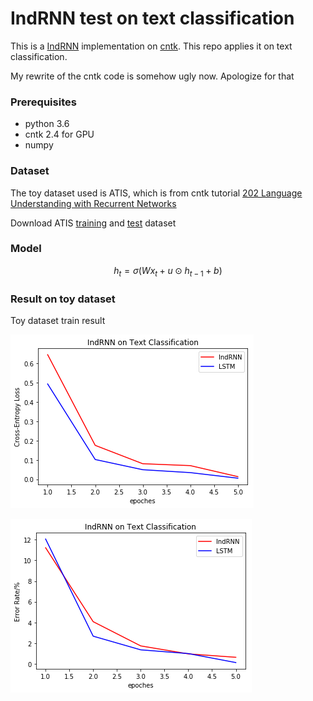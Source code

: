# IndRNN test on text classification

This is a [IndRNN](https://arxiv.org/abs/1803.04831) implementation on [cntk](https://github.com/Microsoft/CNTK). This repo applies it on text classification.

My rewrite of the cntk code is somehow ugly now. Apologize for that

### Prerequisites

- python 3.6
- cntk 2.4 for GPU
- numpy

### Dataset

The toy dataset used is ATIS, which is from cntk tutorial [202 Language Understanding with Recurrent Networks](https://cntk.ai/pythondocs/CNTK_202_Language_Understanding.html)

Download ATIS [training](https://github.com/Microsoft/CNTK/blob/release/2.5/Tutorials/SLUHandsOn/atis.train.ctf) and [test](https://github.com/Microsoft/CNTK/blob/release/2.5/Tutorials/SLUHandsOn/atis.test.ctf) dataset



### Model

$$
h_t = \sigma (Wx_t + u \odot h_{t-1} + b)
$$



### Result on toy dataset

Toy dataset train result

![Loss](images/loss.png)

![Error Rate](images/error_rate.png)

